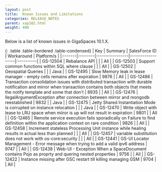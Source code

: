 ```yaml
---
layout: post
title:  Known Issues and Limitations
categories: RELEASE_NOTES
parent: xap102.html
weight: 400
---
```



Below is a list of known issues in GigaSpaces 10.1.X.



{: .table .table-bordered .table-condensed}
| Key | Summary | SalesForce ID | Workaround | Platform/s |
|:-------|:--------|:----------------|:------------------|:----------|
| <nobr>GS-12504</nobr> | Rebalance API |  |  | All |
| GS-12503 | Support common functions within SQL where clause |  |  | All |
| GS-12502 | Geospatial Queries |  |  | Java |
| GS-12495 | Slow Memory leak in lease manager - empty cells remains after expiration | 9876 |  | All |
| GS-12486 | Transaction consolidation issues with distributed transaction with durable notification and mirror when transaction contains both objects that meets the notify template and some that don't | 8935 |  | All |
| GS-12476 | llegalArgumentException after connection between mirror and mongodb reestablished  | 9832 |  | Java |
| GS-12475 | Jetty Shared Instantiation Mode is corrupted on instance relocation |  |  | Java |
| GS-12470 | Write object with lease to LRU space when miiror is up will not result in expiration | 9801 |  | All |
| GS-12465 | Remote service execution fails sporadically on Failure to find definition within the application context on rare condition | 9826 |  | All |
| GS-12458 | Increment stateless Processing Unit instance while healing results in actual less than planned |  |  | All |
| GS-12457 | variable substitution does not work with os-core:security  |  |  | All |
| GS-12441 | GS-UI Locator Management - Error message when trying to add a valid ipv6 address  | 9747 |  | All |
| GS-12438 | Web-UI - Exception When a SpaceDocument contains Pojo as proprty and quering nested properties  | 9756  |  | All |
| GS-12422 | Instance missing after GSC restart till killing managing GSM | 9704 |  | All |

